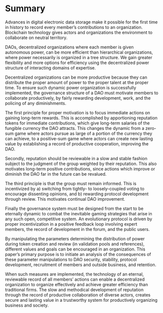 # Summary

Advances in digital electronic data storage make it possible for the first time in history to record every member’s contributions to an organization. Blockchain technology gives actors and organizations the environment to collaborate on neutral territory.

DAOs, decentralized organizations where each member is given autonomous power, can be more efficient than hierarchical organizations, where power necessarily is organized in a tree structure. We gain greater flexibility and more options for efficiency using the decentralized power structure of interacting domains of expertise.

Decentralized organizations can be more productive because they can distribute the proper amount of power to the proper talent at the proper time. To ensure such dynamic power organization is successfully implemented, the governance structure of a DAO must motivate members to collaborate productively, by fairly rewarding development, work, and the policing of any diminishments.

The first principle for proper motivation is to focus immediate actions on gaining long-term rewards. This is accomplished by apportioning reputation tokens for immediate contributions, which give long-term salaries of the fungible currency the DAO attracts. This changes the dynamic from a zero-sum game where actors pursue as large of a portion of the currency they can achieve, to a positive-sum game where actors can create new lasting value by establishing a record of productive cooperation, improving the DAO.

Secondly, reputation should be reviewable in a slow and stable fashion subject to the judgment of the group weighted by their reputation. This also motivates long-term positive contributions, since actions which improve or diminish the DAO far in the future can be revalued.

The third principle is that the group must remain informed. This is incentivized by a\) switching from tightly- to loosely-coupled voting to encourage dissenting opinions, and b\) rewarding protocol development through review. This motivates continual DAO improvement.

Finally the governance system must be designed from the start to be eternally dynamic to combat the inevitable gaming strategies that arise in any such open, competitive system. An evolutionary protocol is driven by proper incentivization in a positive feedback loop involving expert members, the record of development in the forum, and the public users.

By manipulating the parameters determining the distribution of power during token creation and review \(in validation pools and references\), different values and goals can be encouraged in an organization. This paper’s primary purpose is to initiate an analysis of the consequences of these parameter manipulations to DAO security, stability, protocol development, recruitment of members and outside business, and retention.

When such measures are implemented, the technology of an eternal, reviewable record of all members’ actions can enable a decentralized organization to organize effectively and achieve greater efficiency than traditional firms. The slow and methodical development of reputation through the record of productive collaboration of diverse actors, creates secure and lasting value in a trustworthy system for productively organizing business and society.

